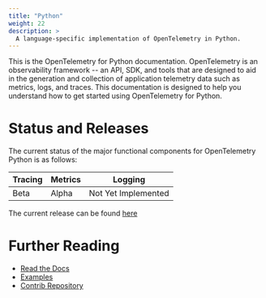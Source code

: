 ```yaml
---
title: "Python"
weight: 22
description: >
  A language-specific implementation of OpenTelemetry in Python.
---
```


This is the OpenTelemetry for Python documentation. OpenTelemetry is an observability framework -- an API, SDK, and tools that are designed to aid in the generation and collection of application telemetry data such as metrics, logs, and traces. This documentation is designed to help you understand how to get started using OpenTelemetry for Python.

# Status and Releases

The current status of the major functional components for OpenTelemetry Python is as follows:

| Tracing | Metrics | Logging |
| ------- | ------- | ------- |
| Beta    | Alpha   | Not Yet Implemented |

The current release can be found [here](https://github.com/open-telemetry/opentelemetry-python/releases)

# Further Reading

- [Read the Docs](https://opentelemetry-python.readthedocs.io/en/stable/)
- [Examples](https://github.com/open-telemetry/opentelemetry-python/tree/main/docs/examples)
- [Contrib Repository](https://github.com/open-telemetry/opentelemetry-python-contrib)
